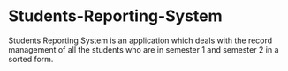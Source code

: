 # Students-Reporting-System
Students Reporting System is an application which deals with the record management of all the students who are in semester 1 and semester 2 in a sorted form.
